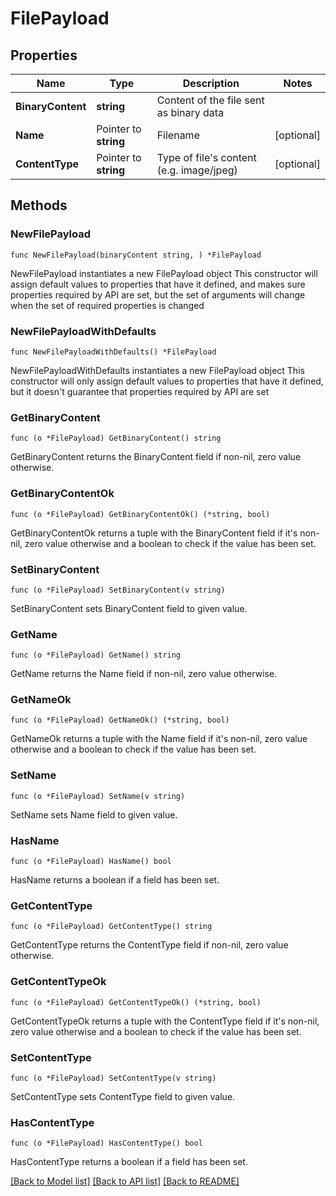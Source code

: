 # FilePayload

## Properties

Name | Type | Description | Notes
------------ | ------------- | ------------- | -------------
**BinaryContent** | **string** | Content of the file sent as binary data | 
**Name** | Pointer to **string** | Filename | [optional] 
**ContentType** | Pointer to **string** | Type of file&#39;s content (e.g. image/jpeg) | [optional] 

## Methods

### NewFilePayload

`func NewFilePayload(binaryContent string, ) *FilePayload`

NewFilePayload instantiates a new FilePayload object
This constructor will assign default values to properties that have it defined,
and makes sure properties required by API are set, but the set of arguments
will change when the set of required properties is changed

### NewFilePayloadWithDefaults

`func NewFilePayloadWithDefaults() *FilePayload`

NewFilePayloadWithDefaults instantiates a new FilePayload object
This constructor will only assign default values to properties that have it defined,
but it doesn't guarantee that properties required by API are set

### GetBinaryContent

`func (o *FilePayload) GetBinaryContent() string`

GetBinaryContent returns the BinaryContent field if non-nil, zero value otherwise.

### GetBinaryContentOk

`func (o *FilePayload) GetBinaryContentOk() (*string, bool)`

GetBinaryContentOk returns a tuple with the BinaryContent field if it's non-nil, zero value otherwise
and a boolean to check if the value has been set.

### SetBinaryContent

`func (o *FilePayload) SetBinaryContent(v string)`

SetBinaryContent sets BinaryContent field to given value.


### GetName

`func (o *FilePayload) GetName() string`

GetName returns the Name field if non-nil, zero value otherwise.

### GetNameOk

`func (o *FilePayload) GetNameOk() (*string, bool)`

GetNameOk returns a tuple with the Name field if it's non-nil, zero value otherwise
and a boolean to check if the value has been set.

### SetName

`func (o *FilePayload) SetName(v string)`

SetName sets Name field to given value.

### HasName

`func (o *FilePayload) HasName() bool`

HasName returns a boolean if a field has been set.

### GetContentType

`func (o *FilePayload) GetContentType() string`

GetContentType returns the ContentType field if non-nil, zero value otherwise.

### GetContentTypeOk

`func (o *FilePayload) GetContentTypeOk() (*string, bool)`

GetContentTypeOk returns a tuple with the ContentType field if it's non-nil, zero value otherwise
and a boolean to check if the value has been set.

### SetContentType

`func (o *FilePayload) SetContentType(v string)`

SetContentType sets ContentType field to given value.

### HasContentType

`func (o *FilePayload) HasContentType() bool`

HasContentType returns a boolean if a field has been set.


[[Back to Model list]](../README.md#documentation-for-models) [[Back to API list]](../README.md#documentation-for-api-endpoints) [[Back to README]](../README.md)


